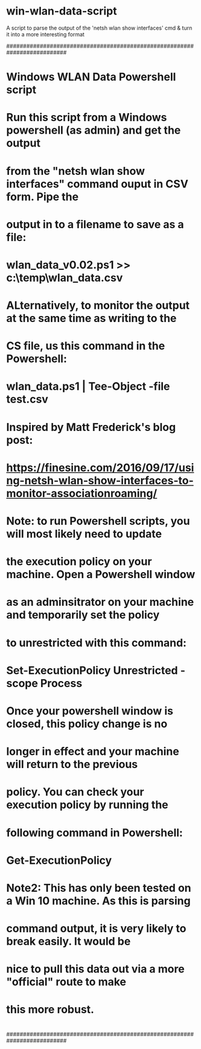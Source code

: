 # win-wlan-data-script
A script to parse the output of the 'netsh wlan show interfaces' cmd &amp; turn it into a more interesting format 

##########################################################################
#
# Windows WLAN Data Powershell script
#
# Run this script from a Windows powershell (as admin) and get the output
# from the "netsh wlan show interfaces" command ouput in CSV form. Pipe the
# output in to a filename to save as a file:
#
# wlan_data_v0.02.ps1 >> c:\temp\wlan_data.csv
#
# ALternatively, to monitor the output at the same time as writing to the 
# CS file, us this command in the Powershell:
#
# wlan_data.ps1 | Tee-Object -file test.csv
#
#
# Inspired by Matt Frederick's blog post: 
# https://finesine.com/2016/09/17/using-netsh-wlan-show-interfaces-to-monitor-associationroaming/
#
# Note: to run Powershell scripts, you will most likely need to update
#       the execution policy on your machine. Open a Powershell window
#       as an adminsitrator on your machine and temporarily set the policy
#       to unrestricted with this command:
#
#		Set-ExecutionPolicy Unrestricted -scope Process
#
#       Once your powershell window is closed, this policy change is no
#       longer in effect and your machine will return to the previous
#       policy. You can check your execution policy by running the 
#       following command in Powershell:
#
#       Get-ExecutionPolicy
#
# Note2: This has only been tested on a Win 10 machine. As this is parsing
#        command output, it is very likely to break easily. It would be
#        nice to pull this data out via a more "official" route to make
#        this more robust.
#
##########################################################################
